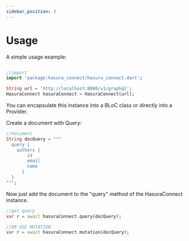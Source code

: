 ```yaml
---
sidebar_position: 3
---
```


# Usage

A simple usage example:

```dart

//import
import 'package:hasura_connect/hasura_connect.dart';

String url = 'http://localhost:8080/v1/graphql';
HasuraConnect hasuraConnect = HasuraConnect(url);

```

You can encapsulate this instance into a BLoC class or directly into a Provider.

Create a document with Query:

```dart
//document
String docQuery = """
  query {
    authors {
        id
        email
        name
      }
  }
""";

```

Now just add the document to the "query" method of the HasuraConnect instance.

```dart
//get query
var r = await hasuraConnect.query(docQuery);

//OR USE MUTATION
var r = await hasuraConnect.mutation(docQuery);
```
